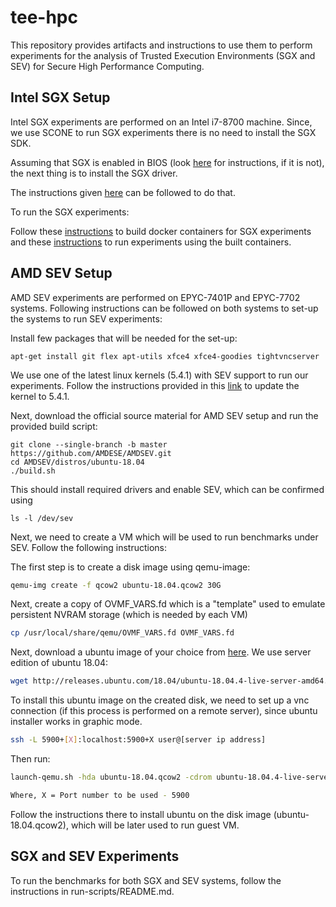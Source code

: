 # tee-hpc

This repository provides artifacts and instructions to use them to perform experiments for the analysis of 
Trusted Execution Environments (SGX and SEV) for Secure High Performance Computing.




## Intel SGX Setup
Intel SGX experiments are performed on an Intel i7-8700 machine.
Since, we use SCONE to run SGX experiments there is no need to install the SGX SDK.

Assuming that SGX is enabled in BIOS (look [here](https://github.com/intel/sgx-software-enable) for instructions, if it is not), the next thing is to install the SGX driver. 

The instructions given [here](intel-sgx-driver-patch/README.md) can be followed to do that.

To run the SGX experiments:

Follow these [instructions](docker-files/README.md) to build docker containers for SGX experiments and these [instructions](run-scripts/README.md) to run experiments using the built containers.  
 
## AMD SEV Setup
AMD SEV experiments are performed on EPYC-7401P and EPYC-7702 systems.
Following instructions can be followed on both systems to set-up the systems to run SEV experiments:

Install few packages that will be needed for the set-up:

```
apt-get install git flex apt-utils xfce4 xfce4-goodies tightvncserver
```

We use one of the latest linux kernels (5.4.1) with SEV support to run our experiments. 
Follow the instructions provided in this [link](https://www.cyberciti.biz/tips/compiling-linux-kernel-26.html) to update the kernel to 5.4.1.

Next, download the official source material for AMD SEV setup and run the provided build script:

```
git clone --single-branch -b master https://github.com/AMDESE/AMDSEV.git
cd AMDSEV/distros/ubuntu-18.04
./build.sh
```

This should install required drivers and enable SEV, which can be confirmed using

```
ls -l /dev/sev
```

Next, we need to create a VM which will be used to run benchmarks under SEV.
Follow the following instructions:

The first step is to create a disk image using qemu-image:

```sh
qemu-img create -f qcow2 ubuntu-18.04.qcow2 30G
```

Next, create a copy of OVMF_VARS.fd which is a "template" used to emulate persistent NVRAM storage (which is needed by each VM)

```sh
cp /usr/local/share/qemu/OVMF_VARS.fd OVMF_VARS.fd
```

Next, download a ubuntu image of your choice from [here](http://releases.ubuntu.com/18.04/).
We use server edition of ubuntu 18.04:

```sh
wget http://releases.ubuntu.com/18.04/ubuntu-18.04.4-live-server-amd64.iso
```

To install this ubuntu image on the created disk, we need to set up a vnc connection (if this process is performed on a remote server), since ubuntu installer works in graphic mode.

```sh
ssh -L 5900+[X]:localhost:5900+X user@[server ip address]
```

Then run:

```sh
launch-qemu.sh -hda ubuntu-18.04.qcow2 -cdrom ubuntu-18.04.4-live-server-amd64.iso -vnc [X] -nosev -console serial

Where, X = Port number to be used - 5900
```
Follow the instructions there to install ubuntu on the disk image (ubuntu-18.04.qcow2), which will be later used to run guest VM.

## SGX and SEV Experiments

To run the benchmarks for both SGX and SEV systems, follow the instructions in run-scripts/README.md.